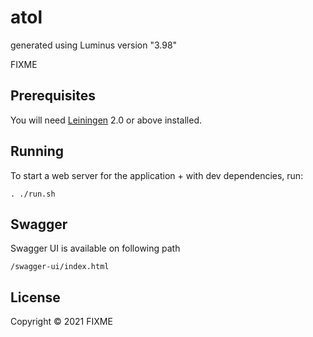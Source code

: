 # atol

generated using Luminus version "3.98"

FIXME

## Prerequisites

You will need [Leiningen][1] 2.0 or above installed.

[1]: https://github.com/technomancy/leiningen

## Running

To start a web server for the application + with dev dependencies, run:

    . ./run.sh

## Swagger

Swagger UI is available on following path

    /swagger-ui/index.html

## License

Copyright © 2021 FIXME
